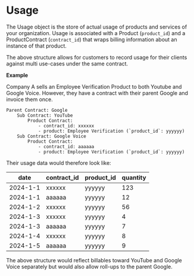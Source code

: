 # Usage 
The Usage object is the store of actual usage of products and services of your organization. Usage is associated with a Product (`product_id`) and a ProductContract (`contract_id`) that wraps billing information about an instance of that product. 

The above structure allows for customers to record usage for their clients against multi use-cases under the same contract.

**Example**

Company A sells an Employee Verification Product to both Youtube and Google Voice. 
However, they have a contract with their parent Google and invoice them once. 
```
Parent Contract: Google 
    Sub Contract: YouTube
        Product Contract: 
            - contract_id: xxxxxx
            - product: Employee Verification (`product_id`: yyyyyy)
    Sub Contract: Google Voice
        Product Contract: 
            - contract_id: aaaaaa
            - product: Employee Verification (`product_id`: yyyyyy)
```
Their usage data would therefore look like: 

| date       | contract_id | product_id | quantity |
|------------|-------------|------------|----------|
| 2024-1-1   | xxxxxx      | yyyyyy     | 123      |
| 2024-1-1   | aaaaaa      | yyyyyy     | 12      |
| 2024-1-2   | xxxxxx      | yyyyyy     | 56      |
| 2024-1-3   | xxxxxx      | yyyyyy     | 4      |
| 2024-1-3   | aaaaaa      | yyyyyy     | 7      |
| 2024-1-4   | xxxxxx      | yyyyyy     | 8      |
| 2024-1-5   | aaaaaa      | yyyyyy     | 9      |


The above structure would reflect billables toward YouTube and Google Voice separately but would also allow roll-ups to the parent Google.